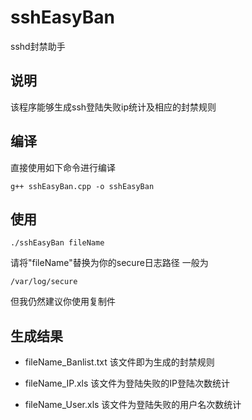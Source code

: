 # sshEasyBan
sshd封禁助手
## 说明
该程序能够生成ssh登陆失败ip统计及相应的封禁规则
## 编译
直接使用如下命令进行编译
```shell
g++ sshEasyBan.cpp -o sshEasyBan
```
## 使用
```shell
./sshEasyBan fileName
```
请将"fileName"替换为你的secure日志路径
一般为
```
/var/log/secure
```
但我仍然建议你使用复制件
## 生成结果
+ fileName_Banlist.txt
该文件即为生成的封禁规则

- fileName_IP.xls
该文件为登陆失败的IP登陆次数统计

+ fileName_User.xls
该文件为登陆失败的用户名次数统计